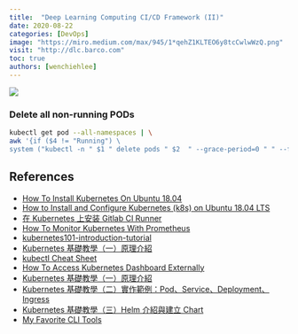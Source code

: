 ```yaml
---
title:  "Deep Learning Computing CI/CD Framework (II)"
date: 2020-08-22
categories: [DevOps]
image: "https://miro.medium.com/max/945/1*qehZ1KLTEO6y8tcCwlwWzQ.png"
visit: "http://dlc.barco.com"
toc: true
authors: [wenchiehlee]
---
```


[![](https://rebrand.ly/dlc_png_url)](https://rebrand.ly/dlc_uml_url)

### Delete all non-running PODs
```sh
kubectl get pod --all-namespaces | \
awk '{if ($4 != "Running") \
system ("kubectl -n " $1 " delete pods " $2  " --grace-period=0 " " --force ")}'
```
 

## References
* [How To Install Kubernetes On Ubuntu 18.04](https://phoenixnap.com/kb/install-kubernetes-on-ubuntu)
* [How to Install and Configure Kubernetes (k8s) on Ubuntu 18.04 LTS](https://www.linuxtechi.com/install-configure-kubernetes-ubuntu-18-04-ubuntu-18-10/)
* [在 Kubernetes 上安装 Gitlab CI Runner](https://www.qikqiak.com/post/gitlab-runner-install-on-k8s/)
* [How To Monitor Kubernetes With Prometheus](https://phoenixnap.com/kb/prometheus-kubernetes-monitoring)
* [kubernetes101-introduction-tutorial](https://blog.techbridge.cc/2018/12/01/kubernetes101-introduction-tutorial/)
* [Kubernetes 基礎教學（一）原理介紹](https://medium.com/@C.W.Hu/kubernetes-basic-concept-tutorial-e033e3504ec0)
* [kubectl Cheat Sheet](https://kubernetes.io/docs/reference/kubectl/cheatsheet/)
* [How To Access Kubernetes Dashboard Externally](https://www.thegeekdiary.com/how-to-access-kubernetes-dashboard-externally/)
* [Kubernetes 基礎教學（一）原理介紹](https://medium.com/@C.W.Hu/kubernetes-basic-concept-tutorial-e033e3504ec0)
* [Kubernetes 基礎教學（二）實作範例：Pod、Service、Deployment、Ingress](https://medium.com/@C.W.Hu/kubernetes-implement-ingress-deployment-tutorial-7431c5f96c3e)
* [Kubernetes 基礎教學（三）Helm 介紹與建立 Chart](https://medium.com/@C.W.Hu/kubernetes-helm-chart-tutorial-fbdad62a8b61)
* [My Favorite CLI Tools](https://switowski.com/blog/favorite-cli-tools?fbclid=IwAR3FU2WZaotaLyNuY0N3_6X0md3WkDKvkY2dpA9c_6luNBIZrGUL4QBShTY)
